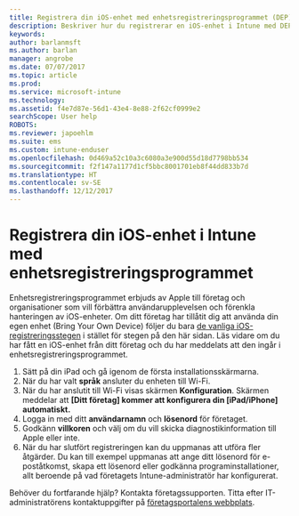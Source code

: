 ```yaml
---
title: Registrera din iOS-enhet med enhetsregistreringsprogrammet (DEP) | Microsoft Docs
description: Beskriver hur du registrerar en iOS-enhet i Intune med DEP
keywords: 
author: barlanmsft
ms.author: barlan
manager: angrobe
ms.date: 07/07/2017
ms.topic: article
ms.prod: 
ms.service: microsoft-intune
ms.technology: 
ms.assetid: f4e7d87e-56d1-43e4-8e88-2f62cf0999e2
searchScope: User help
ROBOTS: 
ms.reviewer: japoehlm
ms.suite: ems
ms.custom: intune-enduser
ms.openlocfilehash: 0d469a52c10a3c6080a3e900d55d18d7798bb534
ms.sourcegitcommit: f2f147a1177d1cf5bbc8001701eb8f44dd833b7d
ms.translationtype: HT
ms.contentlocale: sv-SE
ms.lasthandoff: 12/12/2017
---
```

# <a name="enroll-your-ios-device-in-intune-with-the-device-enrollment-program"></a>Registrera din iOS-enhet i Intune med enhetsregistreringsprogrammet

Enhetsregistreringsprogrammet erbjuds av Apple till företag och organisationer som vill förbättra användarupplevelsen och förenkla hanteringen av iOS-enheter. Om ditt företag har tillåtit dig att använda din egen enhet (Bring Your Own Device) följer du bara [de vanliga iOS-registreringsstegen](enroll-your-device-in-intune-ios.md) i stället för stegen på den här sidan. Läs vidare om du har fått en iOS-enhet från ditt företag och du har meddelats att den ingår i enhetsregistreringsprogrammet.

1.  Sätt på din iPad och gå igenom de första installationsskärmarna.
2.  När du har valt **språk** ansluter du enheten till Wi-Fi.
3.  När du har anslutit till Wi-Fi visas skärmen **Konfiguration**. Skärmen meddelar att **[Ditt företag] kommer att konfigurera din [iPad/iPhone] automatiskt.**
4.  Logga in med ditt **användarnamn** och **lösenord** för företaget.
5.  Godkänn **villkoren** och välj om du vill skicka diagnostikinformation till Apple eller inte.
6.  När du har slutfört registreringen kan du uppmanas att utföra fler åtgärder. Du kan till exempel uppmanas att ange ditt lösenord för e-poståtkomst, skapa ett lösenord eller godkänna programinstallationer, allt beroende på vad företagets Intune-administratör har konfigurerat.

Behöver du fortfarande hjälp? Kontakta företagssupporten. Titta efter IT-administratörens kontaktuppgifter på [företagsportalens webbplats](https://portal.manage.microsoft.com#HelpDeskDialog).
